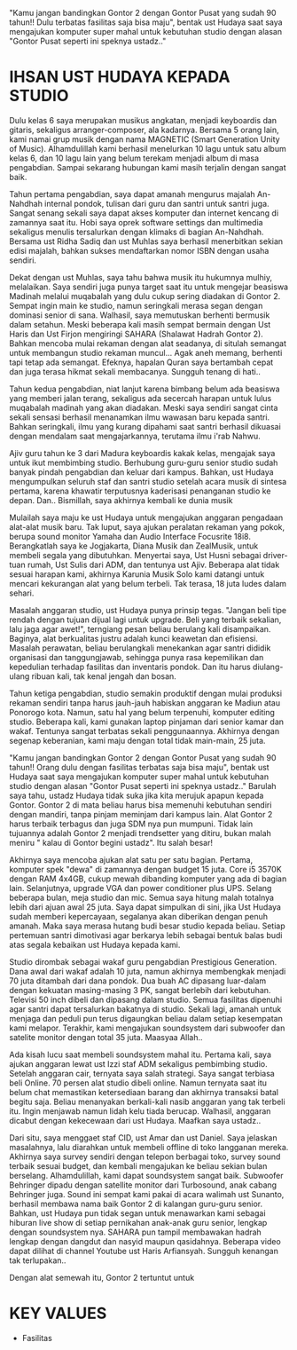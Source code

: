 "Kamu jangan bandingkan Gontor 2 dengan Gontor Pusat yang sudah 90 tahun!! Dulu terbatas fasilitas saja bisa maju", bentak ust Hudaya saat saya mengajukan komputer super mahal untuk kebutuhan studio dengan alasan "Gontor Pusat seperti ini speknya ustadz.."

# IHSAN UST HUDAYA KEPADA STUDIO
Dulu kelas 6 saya merupakan musikus angkatan, menjadi keyboardis dan gitaris, sekaligus arranger-composer, ala kadarnya. Bersama 5 orang lain, kami namai grup musik dengan nama MAGNETIC (Smart Generation Unity of Music). Alhamdulillah kami berhasil menelurkan 10 lagu untuk satu album kelas 6, dan 10 lagu lain yang belum terekam menjadi album di masa pengabdian. Sampai sekarang hubungan kami masih terjalin dengan sangat baik.

Tahun pertama pengabdian, saya dapat amanah mengurus majalah An-Nahdhah internal pondok, tulisan dari guru dan santri untuk santri juga. Sangat senang sekali saya dapat akses komputer dan internet kencang di zamannya saat itu. Hobi saya oprek software settings dan multimedia sekaligus menulis tersalurkan dengan klimaks di bagian An-Nahdhah. Bersama ust Ridha Sadiq dan ust Muhlas saya berhasil menerbitkan sekian edisi majalah, bahkan sukses mendaftarkan nomor ISBN dengan usaha sendiri.

Dekat dengan ust Muhlas, saya tahu bahwa musik itu hukumnya mulhiy, melalaikan. Saya  sendiri juga punya target saat itu untuk mengejar beasiswa Madinah melalui muqabalah yang dulu cukup sering diadakan di Gontor 2. Sempat ingin main ke studio, namun seringkali merasa segan dengan dominasi senior di sana. Walhasil, saya memutuskan berhenti bermusik dalam setahun. Meski beberapa kali masih sempat bermain dengan Ust Haris dan Ust Firjon mengiringi SAHARA (Shalawat Hadrah Gontor 2). Bahkan mencoba mulai rekaman dengan alat seadanya, di situlah semangat untuk membangun studio rekaman muncul... Agak aneh memang, berhenti tapi tetap ada semangat. Efeknya, hapalan Quran saya bertambah cepat dan juga terasa hikmat sekali membacanya. Sungguh tenang di hati..

Tahun kedua pengabdian, niat lanjut karena bimbang belum ada beasiswa yang memberi jalan terang, sekaligus ada secercah harapan untuk lulus muqabalah madinah yang akan diadakan. Meski saya sendiri sangat cinta sekali sensasi berhasil menanamkan ilmu wawasan baru kepada santri. Bahkan seringkali, ilmu yang kurang dipahami saat santri berhasil dikuasai dengan mendalam saat mengajarkannya, terutama ilmu i'rab Nahwu.

Ajiv guru tahun ke 3 dari Madura keyboardis kakak kelas, mengajak saya untuk ikut membimbing studio. Berhubung guru-guru senior studio sudah banyak pindah pengabdian dan keluar dari kampus. Bahkan, ust Hudaya mengumpulkan seluruh staf dan santri studio setelah acara musik di sintesa pertama, karena khawatir terputusnya kaderisasi penanganan studio ke depan. Dan.. Bismillah, saya akhirnya kembali ke dunia musik

Mulailah saya maju ke ust Hudaya untuk mengajukan anggaran pengadaan alat-alat musik baru. Tak luput, saya ajukan peralatan rekaman yang pokok, berupa sound monitor Yamaha dan Audio Interface Focusrite 18i8. Berangkatlah saya ke Jogjakarta, Diana Musik dan ZealMusik, untuk membeli segala yang dibutuhkan. Menyertai saya, Ust Husni sebagai driver-tuan rumah, Ust Sulis dari ADM, dan tentunya ust Ajiv. Beberapa alat tidak sesuai harapan kami, akhirnya Karunia Musik Solo kami datangi untuk mencari kekurangan alat yang belum terbeli. Tak terasa, 18 juta ludes dalam sehari. 

Masalah anggaran studio, ust Hudaya punya prinsip tegas. "Jangan beli tipe rendah dengan tujuan dijual lagi untuk upgrade. Beli yang terbaik sekalian, lalu jaga agar awet!", terngiang pesan beliau berulang kali disampaikan. Baginya, alat berkualitas justru adalah kunci keawetan dan efisiensi. Masalah perawatan, beliau berulangkali menekankan agar santri dididik organisasi dan tanggungjawab, sehingga punya rasa kepemilikan dan kepedulian terhadap fasilitas dan inventaris pondok. Dan itu harus diulang-ulang ribuan kali, tak kenal jengah dan bosan.

Tahun ketiga pengabdian, studio semakin produktif dengan mulai produksi rekaman sendiri tanpa harus jauh-jauh habiskan anggaran ke Madiun atau Ponorogo kota. Namun, satu hal yang belum terpenuhi, komputer editing studio. Beberapa kali, kami gunakan laptop pinjaman dari senior kamar dan wakaf. Tentunya sangat terbatas sekali penggunaannya. Akhirnya dengan segenap keberanian, kami maju dengan total tidak main-main, 25 juta. 

"Kamu jangan bandingkan Gontor 2 dengan Gontor Pusat yang sudah 90 tahun!! Orang dulu dengan fasilitas terbatas saja bisa maju", bentak ust Hudaya saat saya mengajukan komputer super mahal untuk kebutuhan studio dengan alasan "Gontor Pusat seperti ini speknya ustadz.." Barulah saya tahu, ustadz Hudaya tidak suka jika kita merujuk apapun kepada Gontor. Gontor 2 di mata beliau harus bisa memenuhi kebutuhan sendiri dengan mandiri, tanpa pinjam meminjam dari kampus lain. Alat Gontor 2 harus terbaik terbagus dan juga SDM nya pun mumpuni. Tidak lain tujuannya adalah Gontor 2 menjadi trendsetter yang ditiru, bukan malah meniru " kalau di Gontor begini ustadz". Itu salah besar!

Akhirnya saya mencoba ajukan alat satu per satu bagian. Pertama, komputer spek "dewa" di zamannya dengan budget 15 juta. Core i5 3570K dengan RAM 4x4GB, cukup mewah dibanding komputer yang ada di bagian lain. Selanjutnya, upgrade VGA dan power conditioner plus UPS. Selang beberapa bulan, meja studio dan mic. Semua saya hitung malah totalnya lebih dari ajuan awal 25 juta. Saya dapat simpulkan di sini, jika Ust Hudaya sudah memberi kepercayaan, segalanya akan diberikan dengan penuh amanah. Maka saya merasa hutang budi besar studio kepada beliau. Setiap pertemuan santri dimotivasi agar berkarya lebih sebagai bentuk balas budi atas segala kebaikan ust Hudaya kepada kami. 

Studio dirombak sebagai wakaf guru pengabdian Prestigious Generation. Dana awal dari wakaf adalah 10 juta, namun akhirnya membengkak menjadi 70 juta ditambah dari dana pondok. Dua buah AC dipasang luar-dalam dengan kekuatan masing-masing 3 PK, sangat berlebih dari kebutuhan. Televisi 50 inch dibeli dan dipasang dalam studio. Semua fasilitas dipenuhi agar santri dapat tersalurkan bakatnya di studio. Sekali lagi, amanah untuk menjaga dan peduli pun terus digaungkan beliau dalam setiap kesempatan kami melapor. Terakhir, kami mengajukan soundsystem dari subwoofer dan satelite monitor dengan total 35 juta. Maasyaa Allah..

Ada kisah lucu saat membeli soundsystem mahal itu. Pertama kali, saya ajukan anggaran lewat ust Izzi staf ADM sekaligus pembimbing studio. Setelah anggaran cair, ternyata saya salah strategi. Saya sangat terbiasa beli Online. 70 persen alat studio dibeli online. Namun ternyata saat itu belum chat memastikan ketersediaan barang dan akhirnya transaksi batal begitu saja. Beliau menanyakan berkali-kali nasib anggaran yang tak terbeli itu. Ingin menjawab namun lidah kelu tiada berucap. Walhasil, anggaran dicabut dengan kekecewaan dari ust Hudaya. Maafkan saya ustadz.. 

Dari situ, saya menggaet staf CID, ust Amar dan ust Daniel. Saya jelaskan masalahnya, lalu diarahkan untuk membeli offline di toko langganan mereka. Akhirnya saya survey sendiri dengan telepon berbagai toko, survey sound terbaik sesuai budget, dan kembali mengajukan ke beliau sekian bulan berselang. Alhamdulillah, kami dapat soundsystem sangat baik. Subwoofer Behringer dipadu dengan satellite monitor dari Turbosound, anak cabang Behringer juga. Sound ini sempat kami pakai di acara walimah ust Sunanto, berhasil membawa nama baik Gontor 2 di kalangan guru-guru senior. Bahkan, ust Hudaya pun tidak segan untuk menawarkan kami sebagai hiburan live show di setiap pernikahan anak-anak guru senior, lengkap dengan soundsystem nya. SAHARA pun tampil membawakan hadrah lengkap dengan dangdut dan nasyid maupun qasidahnya. Beberapa video dapat dilihat di channel Youtube ust Haris Arfiansyah. Sungguh kenangan tak terlupakan..

Dengan alat semewah itu, Gontor 2 tertuntut untuk 

# KEY VALUES
- Fasilitas 



